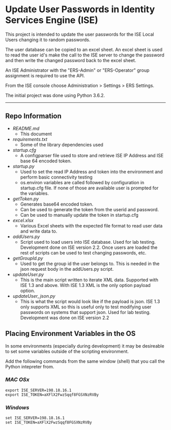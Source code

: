 
# Update User Passwords in Identity Services Engine (ISE) 


This project is intended to update the user passwords for the ISE Local Users changing it to random passwords.

The user database can be copied to an excel sheet. An excel sheet is used to read the user id's make the call to the ISE server to change the password and then write the changed password back to the excel sheet.

An ISE Administrator with the "ERS-Admin" or "ERS-Operator" group assignment is required to use the API. 

From the ISE console choose Administration > Settings > ERS Settings.

The initial project was done using Python 3.6.2.

 
--- 

## Repo Information
* *README.md*
	* This document
* *requirements.txt*
	* Some of the library dependencies used
* *startup.cfg*
	* A configparser file used to store and retrieve ISE IP Address and ISE base 64 encoded token.
* *startup.py*
	* Used to set the read IP Address and token into the environment and perform basic connectivity testing
	* os.environ variables are called followed by configuration in startup.cfg file. If none of those are available user is prompted for the variables.
* *getToken.py*
	* Generates base64 encoded token.
	* Can be used to generate the token from the userid and password.
	* Can be used to manually update the token in startup.cfg
* *excel.xlsx*
	* Various Excel sheets with the expected file format to read user data and write data to.
* *addUsers.py*
	* Script used to load users into ISE database. Used for lab testing. Development done on ISE version 2.2. 
Once users are loaded the rest of scripts can be used to test changing passwords, etc.
* *getGroupId.py*
	* Used to get the group id the user belongs to. This is needed in the json request body in the addUsers.py script.
* *updateUser.py*
	* This is the main script written to iterate XML data.
Supported with ISE 1.3 and above. With ISE 1.3 XML is the only option payload option.
* *updateUser_json.py*
	* This is what the script would look like if the payload is json. ISE 1.3 only supports XML so this is useful
only to test modifying user passwords on systems that support json.
Used for lab testing. Development was done on ISE version 2.2



## Placing Environment Variables in the OS
In some environments (especially during development) it may be desireable to set some variables outside of the scripting environment.

Add the following commands from the same window (shell) that you call the Python intepreter from.

### ***MAC OSx***
```
export ISE_SERVER=198.18.16.1
export ISE_TOKEN=aXFlX2FwzSqqf8FGSXNzRVBy
```

### ***Windows***
```
set ISE_SERVER=198.18.16.1
set ISE_TOKEN=aXFlX2FwzSqqf8FGSXNzRVBy
```




	
 